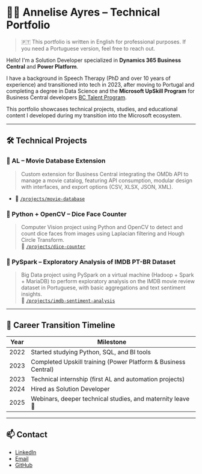 # 👩‍💻 Annelise Ayres – Technical Portfolio

> 🇵🇹 This portfolio is written in English for professional purposes. If you need a Portuguese version, feel free to reach out.

Hello! I'm a Solution Developer specialized in **Dynamics 365 Business Central** and **Power Platform**.  

I have a background in Speech Therapy (PhD and over 10 years of experience) and transitioned into tech in 2023, after moving to Portugal and completing a degree in Data Science and the **Microsoft UpSkill Program** for Business Central developers [BC Talent Program](https://dynamicspartners.transform.microsoft.com/program/bctalent).

This portfolio showcases technical projects, studies, and educational content I developed during my transition into the Microsoft ecosystem.

---

## 🛠️ Technical Projects

### 🔹 AL – Movie Database Extension  
> Custom extension for Business Central integrating the OMDb API to manage a movie catalog, featuring API consumption, modular design with interfaces, and export options (CSV, XLSX, JSON, XML).  
- 📂 [`/projects/movie-database`](projects/movie-database)

### 🔹 Python + OpenCV – Dice Face Counter  
> Computer Vision project using Python and OpenCV to detect and count dice faces from images using Laplacian filtering and Hough Circle Transform.  
📂 [`/projects/dice-counter`](projects/dice-counter)

### 🔹 PySpark – Exploratory Analysis of IMDB PT-BR Dataset  
> Big Data project using PySpark on a virtual machine (Hadoop + Spark + MariaDB) to perform exploratory analysis on the IMDB movie review dataset in Portuguese, with basic aggregations and text sentiment insights.  
📂 [`/projects/imdb-sentiment-analysis`](projects/imdb-sentiment-analysis) 

---

## 🚀 Career Transition Timeline

| Year | Milestone |
|------|-----------|
| 2022 | Started studying Python, SQL, and BI tools |
| 2023 | Completed Upskill training (Power Platform & Business Central) |
| 2023 | Technical internship (first AL and automation projects) |
| 2024 | Hired as Solution Developer |
| 2025 | Webinars, deeper technical studies, and maternity leave 💛 |

---

## 📫 Contact

- [LinkedIn](https://www.linkedin.com/in/annelise-ayres-a763aa63)
- [Email](mailto:anneliseayres@gmail.com)
- [GitHub](https://github.com/anneliseayres)
